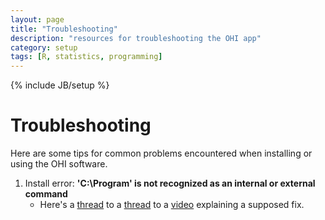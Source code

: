 ```yaml
---
layout: page
title: "Troubleshooting"
description: "resources for troubleshooting the OHI app"
category: setup
tags: [R, statistics, programming]
---
```

{% include JB/setup %}
# Troubleshooting

Here are some tips for common problems encountered when installing or using the OHI software.

1. Install error: **'C:\Program' is not recognized as an internal or external command**
   * Here's a [thread](https://github.com/ramnathv/rCharts/issues/333) to a [thread](https://github.com/ramnathv/slidify/issues/247) to a [video](http://www.youtube.com/watch?v=vMlRZPoYnNo&feature=youtu.be) explaining a supposed fix.
